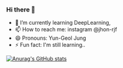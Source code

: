 ### Hi there 👋

- 🌱 I’m currently learning DeepLearning, 
- 📫 How to reach me: instagram @jhon-rjf
- 😄 Pronouns: Yun-Geol Jung
- ⚡ Fun fact: I'm still learning..

[![Anurag's GitHub stats](https://github-readme-stats.vercel.app/api?username=jhon-rjf)](https://github.com/anuraghazra/github-readme-stats)
